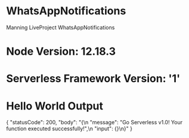 # WhatsAppNotifications
Manning LiveProject WhatsAppNotifications

# Node Version: 12.18.3
# Serverless Framework Version: '1'

# Hello World Output
{
    "statusCode": 200,
    "body": "{\n  \"message\": \"Go Serverless v1.0! Your function executed successfully!\",\n  \"input\": {}\n}"
}
